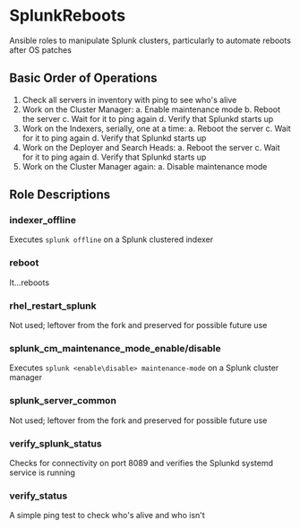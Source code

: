 # SplunkReboots
Ansible roles to manipulate Splunk clusters, particularly to automate reboots after OS patches

## Basic Order of Operations
1) Check all servers in inventory with ping to see who's alive
2) Work on the Cluster Manager: 
  a. Enable maintenance mode
  b. Reboot the server
  c. Wait for it to ping again
  d. Verify that Splunkd starts up
3) Work on the Indexers, serially, one at a time:
  a. Reboot the server
  c. Wait for it to ping again
  d. Verify that Splunkd starts up
4) Work on the Deployer and Search Heads: 
  a. Reboot the server
  c. Wait for it to ping again
  d. Verify that Splunkd starts up
5) Work on the Cluster Manager again:
  a. Disable maintenance mode

## Role Descriptions
### indexer_offline
Executes ```splunk offline``` on a Splunk clustered indexer

### reboot
It...reboots

### rhel_restart_splunk
Not used; leftover from the fork and preserved for possible future use

### splunk_cm_maintenance_mode_enable/disable
Executes ```splunk <enable\disable> maintenance-mode``` on a Splunk cluster manager

### splunk_server_common
Not used; leftover from the fork and preserved for possible future use

### verify_splunk_status
Checks for connectivity on port 8089 and verifies the Splunkd systemd service is running

### verify_status
A simple ping test to check who's alive and who isn't
